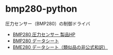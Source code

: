 # bmp280-python

圧力センサー（BMP280）の制御ドライバ

- [BMP280 圧力センサー 製品HP](https://www.bosch-sensortec.com/products/environmental-sensors/pressure-sensors/bmp280/)
- [BMP280 データシート](https://www.bosch-sensortec.com/media/boschsensortec/downloads/datasheets/bst-bmp280-ds001.pdf)
- [BME280 データシート（類似品の非公式和訳）](http://www.ne.jp/asahi/o-family/extdisk/BME280/BME280_DJP.pdf)
